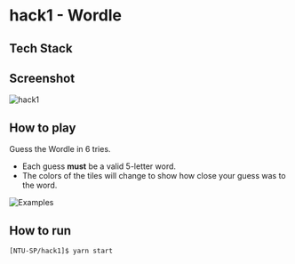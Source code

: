 # hack1 - Wordle

## Tech Stack

## Screenshot

![hack1](https://i.imgur.com/3LH95uQ.png)

## How to play

Guess the Wordle in 6 tries.

- Each guess **must** be a valid 5-letter word.
- The colors of the tiles will change to show how close your guess was to the word.

![Examples](https://i.imgur.com/Wnuw1pk.png)

## How to run

```shell
[NTU-SP/hack1]$ yarn start
```